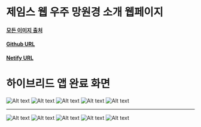 제임스 웹 우주 망원경 소개 웹페이지
==========================

#### [모든 이미지 출처](https://webbtelescope.org)
#### [Github URL](https://okdoittttt.github.io/About_James_Webb/)
#### [Netify URL](https://bespoke-sprinkles-dd0e91.netlify.app)

# 하이브리드 앱 완료 화면
![Alt text](/img/mm1.png)
![Alt text](/img/mm2.png)
![Alt text](/img/mm3.png)
![Alt text](/img/mm4.png)
![Alt text](/img/mm5.png)

---------------------------------------
![Alt text](/img/SC%202022-09-30%20%EC%98%A4%ED%9B%84%203.14.36.png)
![Alt text](/img/SC%202022-09-30%20%EC%98%A4%ED%9B%84%203.15.12.png)
![Alt text](/img/SC%202022-09-30%20%EC%98%A4%ED%9B%84%203.15.18.png)
![Alt text](/img/SC%202022-09-30%20%EC%98%A4%ED%9B%84%203.15.24.png)
![Alt text](/img/SC%202022-09-30%20%EC%98%A4%ED%9B%84%203.15.32.png)